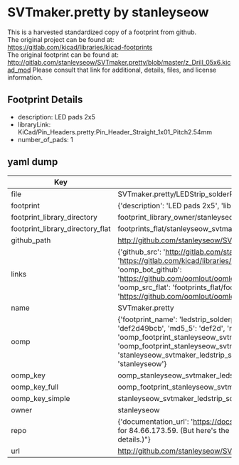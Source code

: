 # SVTmaker.pretty by stanleyseow  
This is a harvested standardized copy of a footprint from github.  
The original project can be found at:  
https://gitlab.com/kicad/libraries/kicad-footprints  
The original footprint can be found at:
http://gitlab.com/stanleyseow/SVTmaker.pretty/blob/master/z_Drill_05x6.kicad_mod
Please consult that link for additional, details, files, and license information.  
## Footprint Details
* description: LED pads 2x5  
* libraryLink: KiCad/Pin_Headers.pretty:Pin_Header_Straight_1x01_Pitch2.54mm  
* number_of_pads: 1  
## yaml dump  
| Key | Value |  
| --- | --- |  
| file | SVTmaker.pretty/LEDStrip_solderPad_2x5.kicad_mod |  
| footprint | {'description': 'LED pads 2x5', 'libraryLink': 'KiCad/Pin_Headers.pretty:Pin_Header_Straight_1x01_Pitch2.54mm', 'number_of_pads': 1} |  
| footprint_library_directory | footprint_library_owner/stanleyseow_SVTmaker.pretty |  
| footprint_library_directory_flat | footprints_flat/stanleyseow_svtmaker_ledstrip_solderpad_2x5/working |  
| github_path | http://github.com/stanleyseow/SVTmaker.pretty/blob/master/LEDStrip_solderPad_2x5.kicad_mod |  
| links | {'github_src': 'http://gitlab.com/stanleyseow/SVTmaker.pretty/blob/master/z_Drill_05x6.kicad_mod', 'github_src_repo': 'https://gitlab.com/kicad/libraries/kicad-footprints', 'oomp_bot': 'footprints/stanleyseow_svtmaker_ledstrip_solderpad_2x5/working', 'oomp_bot_github': 'https://github.com/oomlout/oomlout_oomp_footprint_bot/tree/main/footprints/stanleyseow_svtmaker_ledstrip_solderpad_2x5/working', 'oomp_src_flat': 'footprints_flat/footprints_flat/stanleyseow_svtmaker_ledstrip_solderpad_2x5/working', 'oomp_src_flat_github': 'https://github.com/oomlout/oomlout_oomp_footprint_src/tree/main/footprints_flat/stanleyseow_svtmaker_ledstrip_solderpad_2x5/working'} |  
| name | SVTmaker.pretty |  
| oomp | {'footprint_name': 'ledstrip_solderpad_2x5', 'library_name': 'svtmaker', 'md5': 'def2d49bcb24cba3449626d3c00ce64b', 'md5_10': 'def2d49bcb', 'md5_5': 'def2d', 'md5_6': 'def2d4', 'oomp_key': 'oomp_stanleyseow_svtmaker_ledstrip_solderpad_2x5', 'oomp_key_extra': 'oomp_footprint_stanleyseow_svtmaker_ledstrip_solderpad_2x5', 'oomp_key_full': 'oomp_footprint_stanleyseow_svtmaker_ledstrip_solderpad_2x5_def2d4', 'oomp_key_simple': 'stanleyseow_svtmaker_ledstrip_solderpad_2x5', 'original_filename': 'SVTmaker.pretty/LEDStrip_solderPad_2x5.kicad_mod', 'owner_name': 'stanleyseow'} |  
| oomp_key | oomp_stanleyseow_svtmaker_ledstrip_solderpad_2x5 |  
| oomp_key_full | oomp_footprint_stanleyseow_svtmaker_ledstrip_solderpad_2x5 |  
| oomp_key_simple | stanleyseow_svtmaker_ledstrip_solderpad_2x5 |  
| owner | stanleyseow |  
| repo | {'documentation_url': 'https://docs.github.com/rest/overview/resources-in-the-rest-api#rate-limiting', 'message': "API rate limit exceeded for 84.66.173.59. (But here's the good news: Authenticated requests get a higher rate limit. Check out the documentation for more details.)"} |  
| url | http://github.com/stanleyseow/SVTmaker.pretty |  

